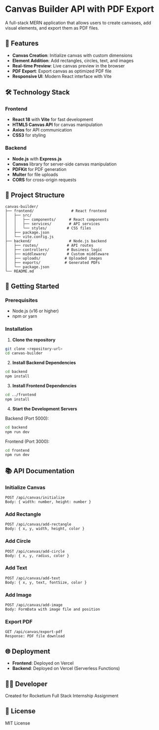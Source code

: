 # Canvas Builder API with PDF Export

A full-stack MERN application that allows users to create canvases, add visual elements, and export them as PDF files.

## 🚀 Features

- **Canvas Creation**: Initialize canvas with custom dimensions
- **Element Addition**: Add rectangles, circles, text, and images
- **Real-time Preview**: Live canvas preview in the browser
- **PDF Export**: Export canvas as optimized PDF file
- **Responsive UI**: Modern React interface with Vite

## 🛠️ Technology Stack

### Frontend
- **React 18** with **Vite** for fast development
- **HTML5 Canvas API** for canvas manipulation
- **Axios** for API communication
- **CSS3** for styling

### Backend
- **Node.js** with **Express.js**
- **Canvas** library for server-side canvas manipulation
- **PDFKit** for PDF generation
- **Multer** for file uploads
- **CORS** for cross-origin requests

## 📁 Project Structure

```
canvas-builder/
├── frontend/                 # React frontend
│   ├── src/
│   │   ├── components/      # React components
│   │   ├── services/        # API services
│   │   └── styles/         # CSS files
│   ├── package.json
│   └── vite.config.js
├── backend/                 # Node.js backend
│   ├── routes/             # API routes
│   ├── controllers/        # Business logic
│   ├── middleware/         # Custom middleware
│   ├── uploads/           # Uploaded images
│   ├── exports/           # Generated PDFs
│   └── package.json
└── README.md
```

## 🚦 Getting Started

### Prerequisites
- Node.js (v16 or higher)
- npm or yarn

### Installation

1. **Clone the repository**
```bash
git clone <repository-url>
cd canvas-builder
```

2. **Install Backend Dependencies**
```bash
cd backend
npm install
```

3. **Install Frontend Dependencies**
```bash
cd ../frontend
npm install
```

4. **Start the Development Servers**

Backend (Port 5000):
```bash
cd backend
npm run dev
```

Frontend (Port 3000):
```bash
cd frontend
npm run dev
```

## 📚 API Documentation

### Initialize Canvas
```
POST /api/canvas/initialize
Body: { width: number, height: number }
```

### Add Rectangle
```
POST /api/canvas/add-rectangle
Body: { x, y, width, height, color }
```

### Add Circle
```
POST /api/canvas/add-circle
Body: { x, y, radius, color }
```

### Add Text
```
POST /api/canvas/add-text
Body: { x, y, text, fontSize, color }
```

### Add Image
```
POST /api/canvas/add-image
Body: FormData with image file and position
```

### Export PDF
```
GET /api/canvas/export-pdf
Response: PDF file download
```

## 🌐 Deployment

- **Frontend**: Deployed on Vercel
- **Backend**: Deployed on Vercel (Serverless Functions)

## 👨‍💻 Developer

Created for Rocketium Full Stack Internship Assignment

## 📄 License

MIT License
